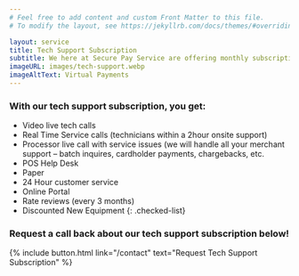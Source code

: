 ```yaml
---
# Feel free to add content and custom Front Matter to this file.
# To modify the layout, see https://jekyllrb.com/docs/themes/#overriding-theme-defaults

layout: service
title: Tech Support Subscription
subtitle: We here at Secure Pay Service are offering monthly subscription at our existing clients and abroad at $29.99 this contract will provide a full access of services provided by Secure Pay Service.
imageURL: images/tech-support.webp
imageAltText: Virtual Payments
---
```



### With our tech support subscription, you get: 

* Video live tech calls
* Real Time Service calls (technicians within a 2hour onsite support)
* Processor live call with service issues (we will handle all your merchant support – batch inquires, cardholder payments, chargebacks, etc.
* POS Help Desk
* Paper
* 24 Hour customer service
* Online Portal
* Rate reviews (every 3 months)
* Discounted New Equipment
{: .checked-list}

### Request a call back about our tech support subscription below!

{% include button.html link="/contact" text="Request Tech Support Subscription" %}